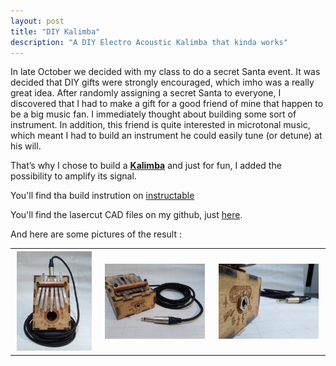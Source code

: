 ```yaml
---
layout: post
title: "DIY Kalimba"
description: "A DIY Electro Acoustic Kalimba that kinda works"
---
```


In late October we decided with my class to do a secret Santa event. It was decided that DIY gifts were strongly encouraged, which imho was a really great idea. After randomly assigning a secret Santa to everyone, I discovered that I had to make a gift for a good friend of mine that happen to be a big music fan. I immediately thought about building some sort of instrument. In addition, this friend is quite interested in microtonal music, which meant I had to build an instrument he could easily tune (or detune) at his will.


That’s why I chose to build a [**Kalimba**](https://en.wikipedia.org/wiki/Mbira) and just for fun, I added the possibility to amplify its signal.

You'll find tha build instrution on [instructable](https://www.instructables.com/DIY-Electro-Acoustic-Kalimba/)


You'll find the lasercut CAD files on my github, just [here](https://github.com/drblobfish/diy-kalimba/blob/eeba8935dffa867b3b1782de2c6efe5e4560c4bb/lasercut-files/box_to_print.svg).

And here are some pictures of the result :

<table>
<tr>
 <th scope="col">
    <img src="https://raw.githubusercontent.com/drblobfish/diy-kalimba/main/images/results/kalimba_front.jpg" width="95%">
 </th>
 <th scope="col">
    <img src="https://raw.githubusercontent.com/drblobfish/diy-kalimba/main/images/results/kalimba_back.jpg" width="95%">
 </th>
 <th scope="col">
    <img src="https://raw.githubusercontent.com/drblobfish/diy-kalimba/main/images/results/kalimba_stylish.jpg" width="95%">
 </th>
</tr>
</table>


